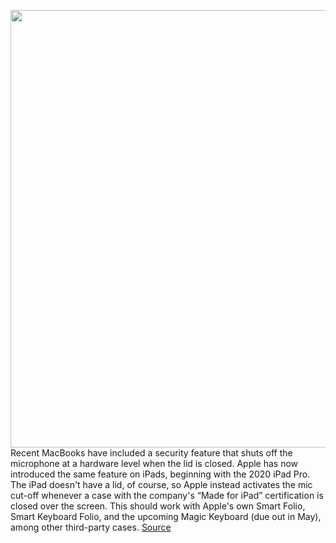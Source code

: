 <img src='https://cdn.vox-cdn.com/thumbor/pBBvsoYEjt1VP5uitT3rPcAAAO4=/0x0:2040x1360/1200x800/filters:focal(857x517:1183x843)/cdn.vox-cdn.com/uploads/chorus_image/image/66599175/bking_200322_3945_0013.0.jpg' width='700px' /><br/>
Recent MacBooks have included a security feature that shuts off the microphone at a hardware level when the lid is closed. Apple has now introduced the same feature on iPads, beginning with the 2020 iPad Pro. The iPad doesn't have a lid, of course, so Apple instead activates the mic cut-off whenever a case with the company's “Made for iPad” certification is closed over the screen. This should work with Apple's own Smart Folio, Smart Keyboard Folio, and the upcoming Magic Keyboard (due out in May), among other third-party cases.
<a href='https://www.theverge.com/2020/4/3/21206843/apple-ipad-pro-microphone-disconnected-mfi-case-ios-security'> Source <a/>